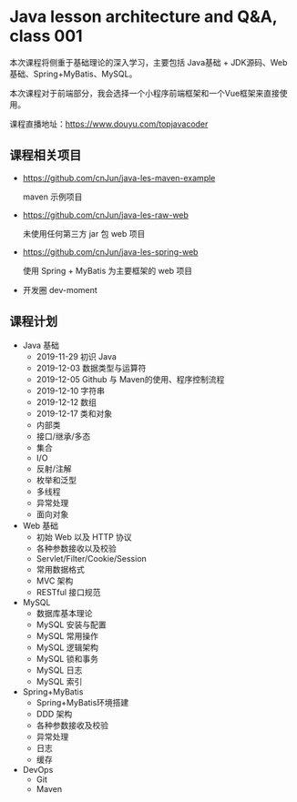 # Java lesson architecture and Q&A, class 001

本次课程将侧重于基础理论的深入学习，主要包括 Java基础 + JDK源码、Web 基础、Spring+MyBatis、MySQL。

本次课程对于前端部分，我会选择一个小程序前端框架和一个Vue框架来直接使用。

课程直播地址：<https://www.douyu.com/topjavacoder>

## 课程相关项目

- <https://github.com/cnJun/java-les-maven-example>

    maven 示例项目

- <https://github.com/cnJun/java-les-raw-web>

    未使用任何第三方 jar 包 web 项目

- <https://github.com/cnJun/java-les-spring-web>

    使用 Spring + MyBatis 为主要框架的 web 项目

- 开发圈 dev-moment

## 课程计划

* Java 基础
    * 2019-11-29 初识 Java
    * 2019-12-03 数据类型与运算符
    * 2019-12-05 Github 与 Maven的使用、程序控制流程
    * 2019-12-10 字符串
    * 2019-12-12 数组
    * 2019-12-17 类和对象
    * 内部类
    * 接口/继承/多态
    * 集合
    * I/O
    * 反射/注解
    * 枚举和泛型
    * 多线程
    * 异常处理
    * 面向对象
* Web 基础
    * 初始 Web 以及 HTTP 协议
    * 各种参数接收以及校验
    * Servlet/Filter/Cookie/Session
    * 常用数据格式
    * MVC 架构
    * RESTful 接口规范
* MySQL
    * 数据库基本理论
    * MySQL 安装与配置
    * MySQL 常用操作
    * MySQL 逻辑架构
    * MySQL 锁和事务
    * MySQL 日志
    * MySQL 索引
* Spring+MyBatis
    * Spring+MyBatis环境搭建
    * DDD 架构
    * 各种参数接收及校验
    * 异常处理
    * 日志
    * 缓存
* DevOps
    * Git
    * Maven
